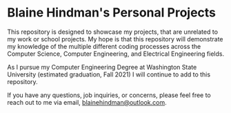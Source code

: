 # Blaine Hindman's Personal Projects

This repository is designed to showcase my projects, that are unrelated to my work or school projects. My hope is that this repository will demonstrate my knowledge of the multiple different coding processes across the Computer Science, Computer Engineering, and Electrical Engineering fields.

As I pursue my Computer Engineering Degree at Washington State University (estimated graduation, Fall 2021) I will continue to add to this repository. 

If you have any questions, job inquiries, or concerns, please feel free to reach out to me via email, blainehindman@outlook.com.
